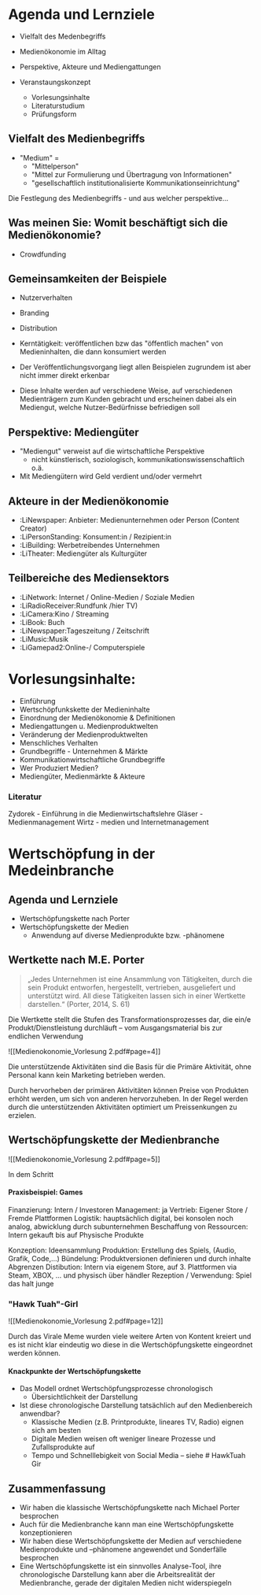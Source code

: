 # Agenda und Lernziele
- Vielfalt des Medenbegriffs
- Medienökonomie im Alltag
- Perspektive, Akteure und Mediengattungen

- Veranstaungskonzept
	- Vorlesungsinhalte
	- Literaturstudium
	- Prüfungsform

## Vielfalt des Medienbegriffs
- "Medium" =
	- "Mittelperson"
	- "Mittel zur Formulierung und Übertragung von Informationen"
	- "gesellschaftlich institutionalisierte Kommunikationseinrichtung"

Die Festlegung des Medienbegriffs - und aus welcher perspektive...



## Was meinen Sie: Womit beschäftigt sich die Medienökonomie?

- Crowdfunding


## Gemeinsamkeiten der Beispiele
- Nutzerverhalten
- Branding
- Distribution

- Kerntätigkeit: veröffentlichen bzw das "öffentlich machen" von Medieninhalten, die dann konsumiert werden
- Der Veröffentlichungsvorgang liegt allen Beispielen zugrundem ist aber nicht immer direkt erkenbar
- Diese Inhalte werden auf verschiedene Weise, auf verschiedenen Medienträgern zum Kunden gebracht und erscheinen dabei als ein Mediengut, welche Nutzer-Bedürfnisse befriedigen soll


## Perspektive: Mediengüter
- "Mediengut" verweist auf die wirtschaftliche Perspektive
	- nicht künstlerisch, soziologisch, kommunikationswissenschaftlich o.ä.
- Mit Mediengütern wird Geld verdient und/oder vermehrt


## Akteure in der Medienökonomie
- :LiNewspaper: Anbieter: Medienunternehmen oder Person (Content Creator) 
- :LiPersonStanding: Konsument:in / Rezipient:in 
- :LiBuilding: Werbetreibendes Unternehmen 
- :LiTheater: Mediengüter als Kulturgüter 

## Teilbereiche des Mediensektors

- :LiNetwork: Internet / Online-Medien / Soziale Medien
- :LiRadioReceiver:Rundfunk /hier TV)
- :LiCamera:Kino / Streaming
- :LiBook: Buch
- :LiNewspaper:Tageszeitung / Zeitschrift
- :LiMusic:Musik
- :LiGamepad2:Online-/ Computerspiele

# Vorlesungsinhalte:
- Einführung
- Wertschöpfunkskette der Medieninhalte
- Einordnung der Medienökonomie & Definitionen
- Mediengattungen u. Medienproduktwelten
- Veränderung der Medienproduktwelten
- Menschliches Verhalten
- Grundbegriffe - Unternehmen & Märkte
- Kommunikationwirtschaftliche Grundbegriffe
- Wer Produziert Medien?
- Mediengüter, Medienmärkte & Akteure

### Literatur
Zydorek - Einführung in die Medienwirtschaftslehre
Gläser - Medienmanagement
Wirtz - medien und Internetmanagement



# Wertschöpfung in der Medeinbranche

## Agenda und Lernziele
- Wertschöpfungskette nach Porter
- Wertschöpfungskette der Medien
	- Anwendung auf diverse Medienprodukte bzw. -phänomene

## Wertkette nach M.E. Porter
>„Jedes Unternehmen ist eine Ansammlung von Tätigkeiten, durch die sein Produkt entworfen, hergestellt, vertrieben, ausgeliefert und unterstützt wird. All diese Tätigkeiten lassen sich in einer Wertkette darstellen.“ (Porter, 2014, S. 61)

Die Wertkette stellt die Stufen des Transformationsprozesses dar, die ein/e Produkt/Dienstleistung durchläuft – vom Ausgangsmaterial bis zur endlichen Verwendung

![[Medienokonomie_Vorlesung 2.pdf#page=4]]

Die unterstützende Aktivitäten sind die Basis für die Primäre Aktivität, ohne Personal kann kein Marketing betrieben werden. 

Durch hervorheben der primären Aktivitäten können Preise von Produkten erhöht werden, um sich von anderen hervorzuheben.
In der Regel werden durch die unterstützenden Aktivitäten optimiert um Preissenkungen zu erzielen.


## Wertschöpfungskette der Medienbranche

![[Medienokonomie_Vorlesung 2.pdf#page=5]]

In dem Schritt 


#### Praxisbeispiel: Games

Finanzierung: Intern / Investoren
Management: ja
Vertrieb: Eigener Store / Fremde Plattformen 
Logistik: hauptsächlich digital, bei konsolen noch analog, abwicklung durch subunternehmen
Beschaffung von Ressourcen: Intern gekauft bis auf Physische Produkte


Konzeption: Ideensammlung
Produktion: Erstellung des Spiels, (Audio, Grafik, Code,...)
Bündelung: Produktversionen definieren und durch inhalte Abgrenzen
Distibution: Intern via eigenem Store, auf 3. Plattformen via Steam, XBOX, ... und physisch über händler
Rezeption / Verwendung: Spiel das halt junge


### "Hawk Tuah"-Girl

![[Medienokonomie_Vorlesung 2.pdf#page=12]]

Durch das Virale Meme wurden viele weitere Arten von Kontent kreiert und es ist nicht klar eindeutig wo diese in die Wertschöpfungskette eingeordnet werden können.

#### Knackpunkte der Wertschöpfungskette

- Das Modell ordnet Wertschöpfungsprozesse chronologisch
	- Übersichtlichkeit der Darstellung 
- Ist diese chronologische Darstellung tatsächlich auf den Medienbereich anwendbar?
	- Klassische Medien (z.B. Printprodukte, lineares TV, Radio) eignen sich am besten
	- Digitale Medien weisen oft weniger lineare Prozesse und Zufallsprodukte auf
	- Tempo und Schnelllebigkeit von Social Media – siehe # HawkTuah Gir


## Zusammenfassung

- Wir haben die klassische Wertschöpfungskette nach Michael Porter besprochen
- Auch für die Medienbranche kann man eine Wertschöpfungskette konzeptionieren 
- Wir haben diese Wertschöpfungskette der Medien auf verschiedene Medienprodukte und –phänomene angewendet und Sonderfälle besprochen 
- Eine Wertschöpfungskette ist ein sinnvolles Analyse-Tool, ihre chronologische Darstellung kann aber die Arbeitsrealität der Medienbranche, gerade der digitalen Medien nicht widerspiegeln